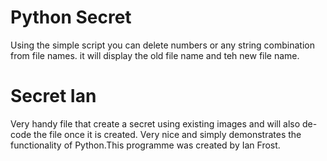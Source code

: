 # Python Secret
Using the simple script you can delete numbers or any string combination from file names. it will display the old file name and teh new file name.

# Secret Ian
Very handy file that create a secret using existing images and will also de-code the file once it is created. Very nice and simply demonstrates the functionality of Python.This programme was created by Ian Frost.
